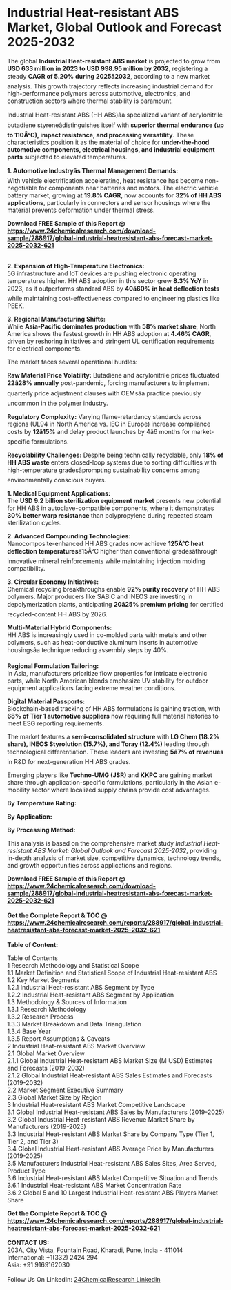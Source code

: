 <h1>Industrial Heat-resistant ABS Market, Global Outlook and Forecast 2025-2032</h1><p>The global <strong>Industrial Heat-resistant ABS market</strong> is projected to grow from <strong>USD 633 million in 2023 to USD 998.95 million by 2032</strong>, registering a steady <strong>CAGR of 5.20% during 2025â2032</strong>, according to a new market analysis. This growth trajectory reflects increasing industrial demand for high-performance polymers across automotive, electronics, and construction sectors where thermal stability is paramount.</p><p>Industrial Heat-resistant ABS (HH ABS)âa specialized variant of acrylonitrile butadiene styreneâdistinguishes itself with <strong>superior thermal endurance (up to 110Â°C), impact resistance, and processing versatility</strong>. These characteristics position it as the material of choice for <strong>under-the-hood automotive components, electrical housings, and industrial equipment parts</strong> subjected to elevated temperatures.</p><p><strong>1. Automotive Industryâs Thermal Management Demands:</strong><br>
With vehicle electrification accelerating, heat resistance has become non-negotiable for components near batteries and motors. The electric vehicle battery market, growing at <strong>19.8% CAGR</strong>, now accounts for <strong>32% of HH ABS applications</strong>, particularly in connectors and sensor housings where the material prevents deformation under thermal stress.</p><div><b>Download FREE Sample of this Report @ 
            <a href="https://www.24chemicalresearch.com/download-sample/288917/global-industrial-heatresistant-abs-forecast-market-2025-2032-621">
            https://www.24chemicalresearch.com/download-sample/288917/global-industrial-heatresistant-abs-forecast-market-2025-2032-621</a></b></div><br><p><strong>2. Expansion of High-Temperature Electronics:</strong><br>
5G infrastructure and IoT devices are pushing electronic operating temperatures higher. HH ABS adoption in this sector grew <strong>8.3% YoY</strong> in 2023, as it outperforms standard ABS by <strong>40â60% in heat deflection tests</strong> while maintaining cost-effectiveness compared to engineering plastics like PEEK.</p><p><strong>3. Regional Manufacturing Shifts:</strong><br>
While <strong>Asia-Pacific dominates production</strong> with <strong>58% market share</strong>, North America shows the fastest growth in HH ABS adoption at <strong>4.46% CAGR</strong>, driven by reshoring initiatives and stringent UL certification requirements for electrical components.</p><p>The market faces several operational hurdles:</p><p><strong>Raw Material Price Volatility:</strong> Butadiene and acrylonitrile prices fluctuated <strong>22â28% annually</strong> post-pandemic, forcing manufacturers to implement quarterly price adjustment clauses with OEMsâa practice previously uncommon in the polymer industry.</p><p><strong>Regulatory Complexity:</strong> Varying flame-retardancy standards across regions (UL94 in North America vs. IEC in Europe) increase compliance costs by <strong>12â15%</strong> and delay product launches by 4â6 months for market-specific formulations.</p><p><strong>Recyclability Challenges:</strong> Despite being technically recyclable, only <strong>18% of HH ABS waste</strong> enters closed-loop systems due to sorting difficulties with high-temperature gradesâprompting sustainability concerns among environmentally conscious buyers.</p><p><strong>1. Medical Equipment Applications:</strong><br>
The <strong>USD 9.2 billion sterilization equipment market</strong> presents new potential for HH ABS in autoclave-compatible components, where it demonstrates <strong>30% better warp resistance</strong> than polypropylene during repeated steam sterilization cycles.</p><p><strong>2. Advanced Compounding Technologies:</strong><br>
Nanocomposite-enhanced HH ABS grades now achieve <strong>125Â°C heat deflection temperatures</strong>â15Â°C higher than conventional gradesâthrough innovative mineral reinforcements while maintaining injection molding compatibility.</p><p><strong>3. Circular Economy Initiatives:</strong><br>
Chemical recycling breakthroughs enable <strong>92% purity recovery</strong> of HH ABS polymers. Major producers like SABIC and INEOS are investing in depolymerization plants, anticipating <strong>20â25% premium pricing</strong> for certified recycled-content HH ABS by 2026.</p><p><strong>Multi-Material Hybrid Components:</strong><br>
    HH ABS is increasingly used in co-molded parts with metals and other polymers, such as heat-conductive aluminum inserts in automotive housingsâa technique reducing assembly steps by 40%.</p><p><strong>Regional Formulation Tailoring:</strong><br>
    In Asia, manufacturers prioritize flow properties for intricate electronic parts, while North American blends emphasize UV stability for outdoor equipment applications facing extreme weather conditions.</p><p><strong>Digital Material Passports:</strong><br>
    Blockchain-based tracking of HH ABS formulations is gaining traction, with <strong>68% of Tier 1 automotive suppliers</strong> now requiring full material histories to meet ESG reporting requirements.</p><p>The market features a <strong>semi-consolidated structure</strong> with <strong>LG Chem (18.2% share), INEOS Styrolution (15.7%), and Toray (12.4%)</strong> leading through technological differentiation. These leaders are investing <strong>5â7% of revenues</strong> in R&amp;D for next-generation HH ABS grades.</p><p>Emerging players like <strong>Techno-UMG (JSR)</strong> and <strong>KKPC</strong> are gaining market share through application-specific formulations, particularly in the Asian e-mobility sector where localized supply chains provide cost advantages.</p><p><strong>By Temperature Rating:</strong></p><p><strong>By Application:</strong></p><p><strong>By Processing Method:</strong></p><p>This analysis is based on the comprehensive market study <em>Industrial Heat-resistant ABS Market: Global Outlook and Forecast 2025-2032</em>, providing in-depth analysis of market size, competitive dynamics, technology trends, and growth opportunities across applications and regions.</p><div><b>Download FREE Sample of this Report @ 
            <a href="https://www.24chemicalresearch.com/download-sample/288917/global-industrial-heatresistant-abs-forecast-market-2025-2032-621">
            https://www.24chemicalresearch.com/download-sample/288917/global-industrial-heatresistant-abs-forecast-market-2025-2032-621</a></b></div><br><div><b>Get the Complete Report & TOC @ 
            <a href="https://www.24chemicalresearch.com/reports/288917/global-industrial-heatresistant-abs-forecast-market-2025-2032-621">
            https://www.24chemicalresearch.com/reports/288917/global-industrial-heatresistant-abs-forecast-market-2025-2032-621</a></b></div><br>
            <b>Table of Content:</b><p>Table of Contents<br />
1 Research Methodology and Statistical Scope<br />
1.1 Market Definition and Statistical Scope of Industrial Heat-resistant ABS<br />
1.2 Key Market Segments<br />
1.2.1 Industrial Heat-resistant ABS Segment by Type<br />
1.2.2 Industrial Heat-resistant ABS Segment by Application<br />
1.3 Methodology & Sources of Information<br />
1.3.1 Research Methodology<br />
1.3.2 Research Process<br />
1.3.3 Market Breakdown and Data Triangulation<br />
1.3.4 Base Year<br />
1.3.5 Report Assumptions & Caveats<br />
2 Industrial Heat-resistant ABS Market Overview<br />
2.1 Global Market Overview<br />
2.1.1 Global Industrial Heat-resistant ABS Market Size (M USD) Estimates and Forecasts (2019-2032)<br />
2.1.2 Global Industrial Heat-resistant ABS Sales Estimates and Forecasts (2019-2032)<br />
2.2 Market Segment Executive Summary<br />
2.3 Global Market Size by Region<br />
3 Industrial Heat-resistant ABS Market Competitive Landscape<br />
3.1 Global Industrial Heat-resistant ABS Sales by Manufacturers (2019-2025)<br />
3.2 Global Industrial Heat-resistant ABS Revenue Market Share by Manufacturers (2019-2025)<br />
3.3 Industrial Heat-resistant ABS Market Share by Company Type (Tier 1, Tier 2, and Tier 3)<br />
3.4 Global Industrial Heat-resistant ABS Average Price by Manufacturers (2019-2025)<br />
3.5 Manufacturers Industrial Heat-resistant ABS Sales Sites, Area Served, Product Type<br />
3.6 Industrial Heat-resistant ABS Market Competitive Situation and Trends<br />
3.6.1 Industrial Heat-resistant ABS Market Concentration Rate<br />
3.6.2 Global 5 and 10 Largest Industrial Heat-resistant ABS Players Market Share </p><div><b>Get the Complete Report & TOC @ 
            <a href="https://www.24chemicalresearch.com/reports/288917/global-industrial-heatresistant-abs-forecast-market-2025-2032-621">
            https://www.24chemicalresearch.com/reports/288917/global-industrial-heatresistant-abs-forecast-market-2025-2032-621</a></b></div><br><b>CONTACT US:</b><br>
            203A, City Vista, Fountain Road, Kharadi, Pune, India - 411014<br>
            International: +1(332) 2424 294<br>
            Asia: +91 9169162030 <br><br>
            Follow Us On LinkedIn: <a href="https://www.linkedin.com/company/24chemicalresearch/">24ChemicalResearch LinkedIn</a>
